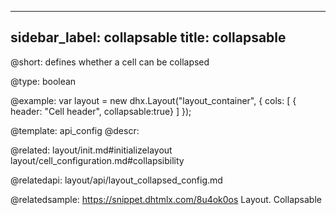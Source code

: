 
---
sidebar_label: collapsable
title: collapsable
---          

@short: 
defines whether a cell can be collapsed




@type: boolean

@example: 
var layout = new dhx.Layout("layout_container", {
    cols: [
      { header: "Cell header", collapsable:true}
    ]
});


@template:	api_config
@descr: 


@related: layout/init.md#initializelayout
layout/cell_configuration.md#collapsibility

@relatedapi: layout/api/layout_collapsed_config.md

@relatedsample: https://snippet.dhtmlx.com/8u4ok0os	Layout. Collapsable